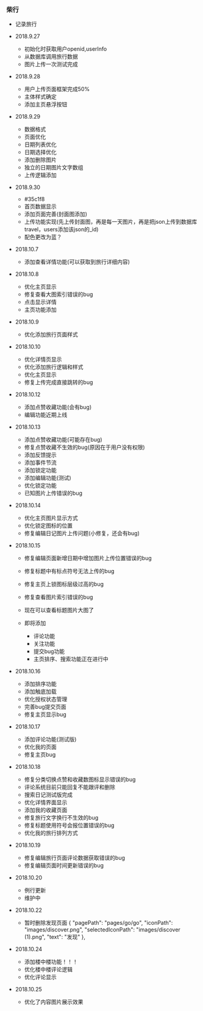 ### 柴行

+ 记录旅行

+ 2018.9.27
  - 初始化时获取用户openid,userInfo
  - 从数据库调用旅行数据
  - 图片上传一次测试完成

+ 2018.9.28
  - 用户上传页面框架完成50%
  - 主体样式确定
  - 添加主页悬浮按钮  

+ 2018.9.29
  - 数据格式 
   - 页面优化
   - 日期列表优化
   - 日期选择优化
   - 添加删除图片
   - 独立的日期图片文字数组
   - 上传逻辑添加   

+ 2018.9.30
  - #35c1f8
  - 首页数据显示
  - 添加页面完善(封面图添加)
  - 上传功能实现(先上传封面图，再是每一天图片，再是把json上传到数据库travel，users添加该json的_id)
  - 配色更改为蓝？

+ 2018.10.7
  - 添加查看详情功能(可以获取到旅行详细内容)  

+ 2018.10.8
  - 优化主页显示
  - 修复查看大图索引错误的bug  
  - 点击显示详情
  - 主页功能添加

+ 2018.10.9
  - 优化添加旅行页面样式  

+ 2018.10.10
  - 优化详情页显示
  - 优化添加旅行逻辑和样式
  - 优化主页显示  
  - 修复上传完成直接跳转的bug

+ 2018.10.12
  - 添加点赞收藏功能(会有bug)
  - 编辑功能近期上线  

+ 2018.10.13
  - 添加点赞收藏功能(可能存在bug)  
  - 修复点赞收藏不生效的bug(原因在于用户没有权限)
  - 添加反馈提示
  - 添加事件节流
  - 添加锁定功能
  - 添加编辑功能(测试)
  - 优化锁定功能
  - 已知图片上传错误的bug

+ 2018.10.14
  - 优化主页图片显示方式
  - 优化锁定图标的位置  
  - 修复编辑日记图片上传问题(小修复，还会有bug)

+ 2018.10.15
  - 修复编辑页面新增日期中增加图片上传位置错误的bug
  - 修复标题中有标点符号无法上传的bug
  - 修复主页上锁图标层级过高的bug
  - 修复查看图片索引错误的bug
  - 现在可以查看标题图片大图了

  - 即将添加
    - 评论功能
    - 关注功能
    - 提交bug功能
    - 主页排序、搜索功能正在进行中

+ 2018.10.16
  - 添加排序功能
  - 添加触底加载
  - 优化授权状态管理
  - 完善bug提交页面    
  - 修复主页显示bug

+ 2018.10.17
  - 添加评论功能(测试版)
  - 优化我的页面
  - 修复主页bug  

+ 2018.10.18
  - 修复分类切换点赞和收藏数图标显示错误的bug
  - 评论系统目前只能回复不能跟评和删除
  - 搜索日记测试版完成
  - 优化详情界面显示
  - 添加我的收藏页面
  - 修复旅行文字换行不生效的bug
  - 修复标题使用符号会报位置错误的bug
  - 优化我的旅行排列方式

+ 2018.10.19
  - 修复编辑旅行页面评论数据获取错误的bug 
  - 修复编辑页面时间更新错误的bug

+ 2018.10.20
  - 例行更新  
  - 维护中

+ 2018.10.22
  - 暂时删除发现页面
      {
        "pagePath": "pages/go/go",
        "iconPath": "images/discover.png",
        "selectedIconPath": "images/discover (1).png",
        "text": "发现"
      },

+ 2018.10.24
  - 添加楼中楼功能！！！      
  - 优化楼中楼评论逻辑
  - 优化评论显示

+ 2018.10.25
   - 优化了内容图片展示效果
